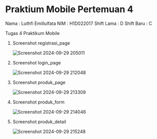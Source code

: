 # Praktium Mobile Pertemuan 4
Nama        : Luthfi Emillulfata
NIM         : H1D022017
Shift Lama  : D
Shift Baru  : C

Tugas 4 Praktikum Mobile
1. Screenshot registrasi_page
   
   ![Screenshot 2024-09-29 205011](https://github.com/user-attachments/assets/18d17236-5765-420a-8be8-7b48861a89f1)

2. Screenshot login_page
   
   ![Screenshot 2024-09-29 212048](https://github.com/user-attachments/assets/69c43fb0-6df8-4006-8be1-f0eca1b21019)

3. Screenshot produk_page
   
   ![Screenshot 2024-09-29 213309](https://github.com/user-attachments/assets/bbccd879-70d6-43af-b8db-15ee215f9eda)

4. Screenshot produk_form
   
   ![Screenshot 2024-09-29 214046](https://github.com/user-attachments/assets/438bcca8-4b9b-4f61-95bc-d0954310a222)

5. Screenshot produk_detail
    
   ![Screenshot 2024-09-29 215248](https://github.com/user-attachments/assets/1ae563b4-e3eb-4b78-b800-7ef3fc5785b7)


